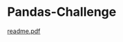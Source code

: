 # Pandas-Challenge
[readme.pdf](https://github.com/Payal-dh/Pandas-Challenge/files/10050874/readme.pdf)
